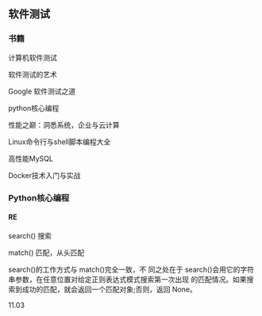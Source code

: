 

## 软件测试

### 书籍

计算机软件测试

软件测试的艺术

Google 软件测试之道

python核心编程

性能之巅：洞悉系统，企业与云计算

Linux命令行与shell脚本编程大全

高性能MySQL

Docker技术入门与实战



### Python核心编程

#### RE

search() 搜索

match() 匹配，从头匹配

search()的工作方式与 match()完全一致，不 同之处在于 search()会用它的字符串参数，在任意位置对给定正则表达式模式搜索第一次出现 的匹配情况。如果搜索到成功的匹配，就会返回一个匹配对象;否则，返回 None。

11.03




